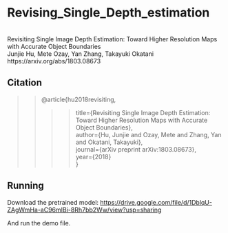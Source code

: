 # Revising_Single_Depth_estimation
<br>
Revisiting Single Image Depth Estimation: Toward Higher Resolution Maps with Accurate Object Boundaries<br>
Junjie Hu, Mete Ozay, Yan Zhang, Takayuki Okatani https://arxiv.org/abs/1803.08673

Citation
-
>>@article{hu2018revisiting,<br>
>>>>  title={Revisiting Single Image Depth Estimation: Toward Higher Resolution Maps with Accurate Object Boundaries},<br>
>>>>  author={Hu, Junjie and Ozay, Mete and Zhang, Yan and Okatani, Takayuki},<br>
>>>>  journal={arXiv preprint arXiv:1803.08673},<br>
>>>>  year={2018}<br>
>>}

Running
-
Download the pretrained model:
https://drive.google.com/file/d/1DblqU-ZAgWmHa-aC96mIBi-8Rh7bb2Ww/view?usp=sharing

And run the demo file.
